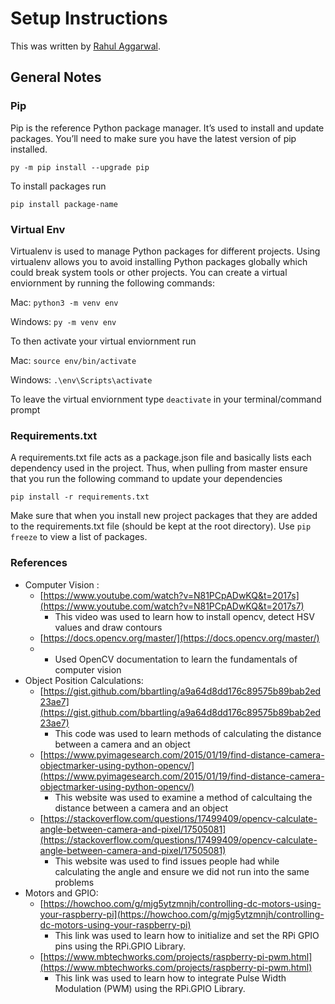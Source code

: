 # Setup Instructions

This was written by [Rahul Aggarwal](https://github.com/RahulAggarwal1016).

## General Notes

### Pip

Pip is the reference Python package manager. It’s used to install and update packages. You’ll need to make sure you have the latest version of pip installed.

`py -m pip install --upgrade pip`

To install packages run

`pip install package-name`

### Virtual Env

Virtualenv is used to manage Python packages for different projects. Using virtualenv allows you to avoid installing Python packages globally which could break system tools or other projects. You can create a virtual enviornment by running the following commands:

Mac:
`python3 -m venv env`

Windows:
`py -m venv env`

To then activate your virtual enviornment run

Mac:
`source env/bin/activate`

Windows:
`.\env\Scripts\activate`

To leave the virtual enviornment type `deactivate` in your terminal/command prompt

### Requirements.txt

A requirements.txt file acts as a package.json file and basically lists each dependency used in the project. Thus, when pulling from master ensure that you run the following command to update your dependencies

`pip install -r requirements.txt`

Make sure that when you install new project packages that they are added to the requirements.txt file (should be kept at the root directory). Use `pip freeze` to view a list of packages.

### References
- Computer Vision :
    -  [https://www.youtube.com/watch?v=N81PCpADwKQ&t=2017s](https://www.youtube.com/watch?v=N81PCpADwKQ&t=2017s7)
        - This video was used to learn how to install opencv, detect HSV values and draw contours
    - [https://docs.opencv.org/master/](https://docs.opencv.org/master/)
    -   - Used OpenCV documentation to learn the fundamentals of computer vision 
- Object Position Calculations:
    -  [https://gist.github.com/bbartling/a9a64d8dd176c89575b89bab2ed23ae7](https://gist.github.com/bbartling/a9a64d8dd176c89575b89bab2ed23ae7)
        - This code was used to learn methods of calculating the distance between a camera and an object
    - [https://www.pyimagesearch.com/2015/01/19/find-distance-camera-objectmarker-using-python-opencv/](https://www.pyimagesearch.com/2015/01/19/find-distance-camera-objectmarker-using-python-opencv/)
        - This website was used to examine a method of calcultaing the distance between a camera and an object
    - [https://stackoverflow.com/questions/17499409/opencv-calculate-angle-between-camera-and-pixel/17505081](https://stackoverflow.com/questions/17499409/opencv-calculate-angle-between-camera-and-pixel/17505081)
        - This website was used to find issues people had while calculating the angle and ensure we did not run into the same problems
- Motors and GPIO:
    - [https://howchoo.com/g/mjg5ytzmnjh/controlling-dc-motors-using-your-raspberry-pi](https://howchoo.com/g/mjg5ytzmnjh/controlling-dc-motors-using-your-raspberry-pi)
        - This link was used to learn how to initialize and set the RPi GPIO pins using the RPi.GPIO Library. 
    - [https://www.mbtechworks.com/projects/raspberry-pi-pwm.html](https://www.mbtechworks.com/projects/raspberry-pi-pwm.html)
        - This link was used to learn how to integrate Pulse Width Modulation (PWM) using the RPi.GPIO Library. 